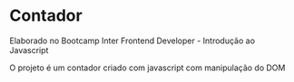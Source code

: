 # Contador 
Elaborado no Bootcamp Inter Frontend Developer - Introdução ao Javascript

O projeto é um contador criado com javascript com manipulação do DOM

